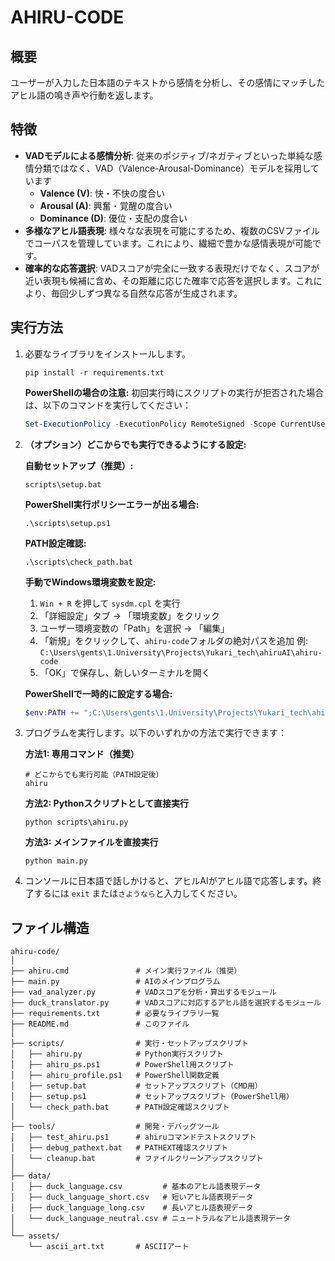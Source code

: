 # AHIRU-CODE

## 概要

ユーザーが入力した日本語のテキストから感情を分析し、その感情にマッチしたアヒル語の鳴き声や行動を返します。

## 特徴

- **VADモデルによる感情分析**: 従来のポジティブ/ネガティブといった単純な感情分類ではなく、VAD（Valence-Arousal-Dominance）モデルを採用しています
  - **Valence (V)**: 快・不快の度合い
  - **Arousal (A)**: 興奮・覚醒の度合い
  - **Dominance (D)**: 優位・支配の度合い
- **多様なアヒル語表現**: 様々なな表現を可能にするため、複数のCSVファイルでコーパスを管理しています。これにより、繊細で豊かな感情表現が可能です。
- **確率的な応答選択**: VADスコアが完全に一致する表現だけでなく、スコアが近い表現も候補に含め、その距離に応じた確率で応答を選択します。これにより、毎回少しずつ異なる自然な応答が生成されます。

## 実行方法

1. 必要なライブラリをインストールします。

   ```shell
   pip install -r requirements.txt
   ```

   **PowerShellの場合の注意:** 初回実行時にスクリプトの実行が拒否された場合は、以下のコマンドを実行してください：

   ```powershell
   Set-ExecutionPolicy -ExecutionPolicy RemoteSigned -Scope CurrentUser
   ```

2. **（オプション）どこからでも実行できるようにする設定:**

   **自動セットアップ（推奨）:**

   ```shell
   scripts\setup.bat
   ```

   **PowerShell実行ポリシーエラーが出る場合:**

   ```shell
   .\scripts\setup.ps1
   ```

   **PATH設定確認:**

   ```shell
   .\scripts\check_path.bat
   ```

   **手動でWindows環境変数を設定:**
   1. `Win + R` を押して `sysdm.cpl` を実行
   2. 「詳細設定」タブ → 「環境変数」をクリック
   3. ユーザー環境変数の「Path」を選択 → 「編集」
   4. 「新規」をクリックして、`ahiru-code`フォルダの絶対パスを追加
      例: `C:\Users\gents\1.University\Projects\Yukari_tech\ahiruAI\ahiru-code`
   5. 「OK」で保存し、新しいターミナルを開く

   **PowerShellで一時的に設定する場合:**

   ```powershell
   $env:PATH += ";C:\Users\gents\1.University\Projects\Yukari_tech\ahiruAI\ahiru-code"
   ```

3. プログラムを実行します。以下のいずれかの方法で実行できます：

   **方法1: 専用コマンド（推奨）**

   ```shell
   # どこからでも実行可能（PATH設定後）
   ahiru
   ```

   **方法2: Pythonスクリプトとして直接実行**

   ```shell
   python scripts\ahiru.py
   ```

   **方法3: メインファイルを直接実行**

   ```shell
   python main.py
   ```

4. コンソールに日本語で話しかけると、アヒルAIがアヒル語で応答します。終了するには `exit` または`さようなら`と入力してください。

## ファイル構造

```text
ahiru-code/
│
├── ahiru.cmd               # メイン実行ファイル（推奨）
├── main.py                 # AIのメインプログラム
├── vad_analyzer.py         # VADスコアを分析・算出するモジュール
├── duck_translator.py      # VADスコアに対応するアヒル語を選択するモジュール
├── requirements.txt        # 必要なライブラリ一覧
├── README.md               # このファイル
│
├── scripts/                # 実行・セットアップスクリプト
│   ├── ahiru.py            # Python実行スクリプト
│   ├── ahiru_ps.ps1        # PowerShell用スクリプト
│   ├── ahiru_profile.ps1   # PowerShell関数定義
│   ├── setup.bat           # セットアップスクリプト（CMD用）
│   ├── setup.ps1           # セットアップスクリプト（PowerShell用）
│   └── check_path.bat      # PATH設定確認スクリプト
│
├── tools/                  # 開発・デバッグツール
│   ├── test_ahiru.ps1      # ahiruコマンドテストスクリプト
│   ├── debug_pathext.bat   # PATHEXT確認スクリプト
│   └── cleanup.bat         # ファイルクリーンアップスクリプト
│
├── data/
│   ├── duck_language.csv         # 基本のアヒル語表現データ
│   ├── duck_language_short.csv   # 短いアヒル語表現データ
│   ├── duck_language_long.csv    # 長いアヒル語表現データ
│   └── duck_language_neutral.csv # ニュートラルなアヒル語表現データ
│
└── assets/
    └── ascii_art.txt       # ASCIIアート
```
